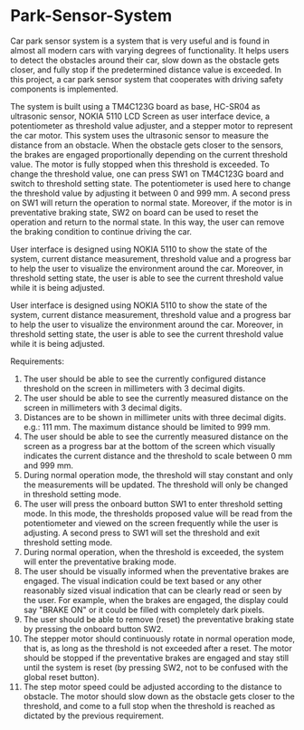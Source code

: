# Park-Sensor-System

Car park sensor system is a system that is very useful and is found in almost all modern cars with
varying degrees of functionality. It helps users to detect the obstacles around their car, slow down as
the obstacle gets closer, and fully stop if the predetermined distance value is exceeded. In this
project, a car park sensor system that cooperates with driving safety components is implemented.

The system is built using a TM4C123G board as base, HC-SR04 as ultrasonic sensor, NOKIA 5110
LCD Screen as user interface device, a potentiometer as threshold value adjuster, and a stepper
motor to represent the car motor. This system uses the ultrasonic sensor to measure the distance
from an obstacle. When the obstacle gets closer to the sensors, the brakes are engaged
proportionally depending on the current threshold value. The motor is fully stopped when this
threshold is exceeded. To change the threshold value, one can press SW1 on TM4C123G board and
switch to threshold setting state. The potentiometer is used here to change the threshold value by
adjusting it between 0 and 999 mm. A second press on SW1 will return the operation to normal
state. Moreover, if the motor is in preventative braking state, SW2 on board can be used to reset the
operation and return to the normal state. In this way, the user can remove the braking condition to
continue driving the car.

User interface is designed using NOKIA 5110 to show the state of the system, current distance
measurement, threshold value and a progress bar to help the user to visualize the environment
around the car. Moreover, in threshold setting state, the user is able to see the current threshold
value while it is being adjusted.

User interface is designed using NOKIA 5110 to show the state of the system, current distance
measurement, threshold value and a progress bar to help the user to visualize the environment
around the car. Moreover, in threshold setting state, the user is able to see the current threshold
value while it is being adjusted.

Requirements:

1. The user should be able to see the currently configured distance threshold on the screen in millimeters with 3 decimal digits.
2. The user should be able to see the currently measured distance on the screen in millimeters with
3 decimal digits.
3. Distances are to be shown in millimeter units with three decimal digits. e.g.: 111 mm. The
maximum distance should be limited to 999 mm.
4. The user should be able to see the currently measured distance on the screen as a progress bar at
the bottom of the screen which visually indicates the current distance and the threshold to scale
between 0 mm and 999 mm.
5. During normal operation mode, the threshold will stay constant and only the measurements will
be updated. The threshold will only be changed in threshold setting mode. 
6. The user will press the onboard button SW1 to enter threshold setting mode. In this mode, the
thresholds proposed value will be read from the potentiometer and viewed on the screen frequently
while the user is adjusting. A second press to SW1 will set the threshold and exit threshold setting
mode.
7. During normal operation, when the threshold is exceeded, the system will enter the preventative
braking mode. 
8. The user should be visually informed when the preventative brakes are engaged. The visual indication could be text based or any other reasonably sized visual indication that can be clearly read or seen by the user. For example, when the brakes are engaged, the display could say "BRAKE ON"
or it could be filled with completely dark pixels.
9. The user should be able to remove (reset) the preventative braking state by pressing the onboard
button SW2.
10. The stepper motor should continuously rotate in normal operation mode, that is, as long as the
threshold is not exceeded after a reset. The motor should be stopped if the preventative brakes
are engaged and stay still until the system is reset (by pressing SW2, not to be confused with the
global reset button).
11. The step motor speed could be adjusted according to the distance to obstacle. The motor should slow down as the obstacle gets closer to the threshold, and come to a full
stop when the threshold is reached as dictated by the previous requirement.

